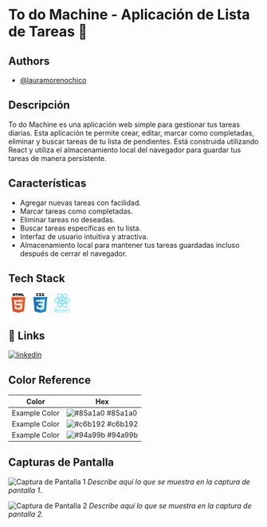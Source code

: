 # To do Machine - Aplicación de Lista de Tareas :bookmark_tabs:

## Authors

- [@lauramorenochico](https://github.com/lauramorenochico)

## Descripción

To do Machine es una aplicación web simple para gestionar tus tareas diarias. Esta aplicación te permite crear, editar, marcar como completadas, eliminar y buscar tareas de tu lista de pendientes. Está construida utilizando React y utiliza el almacenamiento local del navegador para guardar tus tareas de manera persistente.

## Características

- Agregar nuevas tareas con facilidad.
- Marcar tareas como completadas.
- Eliminar tareas no deseadas.
- Buscar tareas específicas en tu lista.
- Interfaz de usuario intuitiva y atractiva.
- Almacenamiento local para mantener tus tareas guardadas incluso después de cerrar el navegador.

## Tech Stack

<img src="https://raw.githubusercontent.com/devicons/devicon/master/icons/html5/html5-original-wordmark.svg" alt="html5" width="40" height="40"/>
<img src="https://raw.githubusercontent.com/devicons/devicon/master/icons/css3/css3-original-wordmark.svg" alt="css3" width="40" height="40"/>
<img src="https://raw.githubusercontent.com/devicons/devicon/master/icons/react/react-original-wordmark.svg" alt="react" width="40" height="40"/>

## 🔗 Links

[![linkedin](https://img.shields.io/badge/linkedin-0A66C2?style=for-the-badge&logo=linkedin&logoColor=white)](https://www.linkedin.com/in/laura-moreno-chico-33aa03a2/)

## Color Reference

| Color         | Hex                                                              |
| ------------- | ---------------------------------------------------------------- |
| Example Color | ![#85a1a0](https://via.placeholder.com/10/85a1a0?text=+) #85a1a0 |
| Example Color | ![#c6b192](https://via.placeholder.com/10/c6b192?text=+) #c6b192 |
| Example Color | ![#94a99b](https://via.placeholder.com/10/94a99b?text=+) #94a99b |

## Capturas de Pantalla

![Captura de Pantalla 1](link-a-tu-captura-1.png)
_Describe aquí lo que se muestra en la captura de pantalla 1._

![Captura de Pantalla 2](link-a-tu-captura-2.png)
_Describe aquí lo que se muestra en la captura de pantalla 2._
